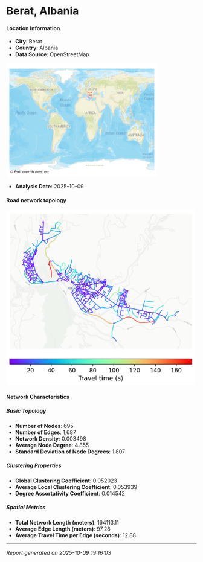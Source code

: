 # Berat, Albania

#### Location Information

- **City**: Berat
- **Country**: Albania
- **Data Source**: OpenStreetMap
<img src="Berat_location.png" alt="Berat Location Map" width="400" />

- **Analysis Date**: 2025-10-09

#### Road network topology

<img src="Berat_network_map.png" alt="Berat Road Network Map" width="500"/>

#### Network Characteristics

##### Basic Topology

- **Number of Nodes**: 695
- **Number of Edges**: 1,687
- **Network Density**: 0.003498
- **Average Node Degree**: 4.855
- **Standard Deviation of Node Degrees**: 1.807

##### Clustering Properties

- **Global Clustering Coefficient**: 0.052023
- **Average Local Clustering Coefficient**: 0.053939
- **Degree Assortativity Coefficient**: 0.014542

##### Spatial Metrics

- **Total Network Length (meters)**: 164113.11
- **Average Edge Length (meters)**: 97.28
- **Average Travel Time per Edge (seconds)**: 12.88

---
*Report generated on 2025-10-09 19:16:03*
